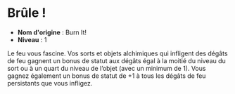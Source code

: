 # Brûle !

 * **Nom d'origine** : Burn It!
 * **Niveau** : 1


<p>Le feu vous fascine. Vos sorts et objets alchimiques qui infligent des dégâts de feu gagnent un bonus de statut aux dégâts égal à la moitié du niveau du sort ou à un quart du niveau de l’objet (avec un minimum de 1). Vous gagnez également un bonus de statut de +1 à tous les dégâts de feu persistants que vous infligez.</p>